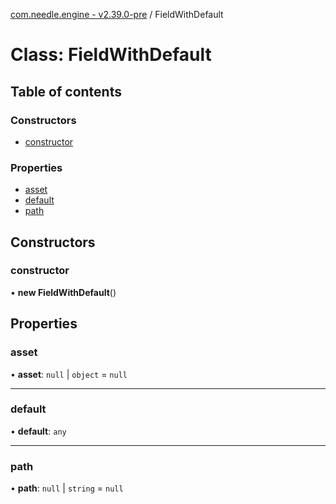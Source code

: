 [com.needle.engine - v2.39.0-pre](../README.md) / FieldWithDefault

# Class: FieldWithDefault

## Table of contents

### Constructors

- [constructor](FieldWithDefault.md#constructor)

### Properties

- [asset](FieldWithDefault.md#asset)
- [default](FieldWithDefault.md#default)
- [path](FieldWithDefault.md#path)

## Constructors

### constructor

• **new FieldWithDefault**()

## Properties

### asset

• **asset**: ``null`` \| `object` = `null`

___

### default

• **default**: `any`

___

### path

• **path**: ``null`` \| `string` = `null`
